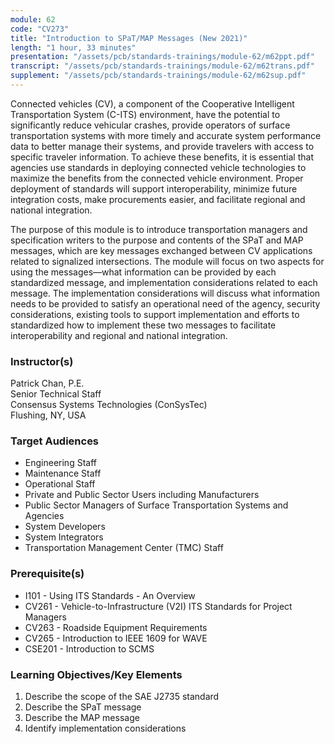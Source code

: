 ```yaml
---
module: 62
code: "CV273"
title: "Introduction to SPaT/MAP Messages (New 2021)"
length: "1 hour, 33 minutes"
presentation: "/assets/pcb/standards-trainings/module-62/m62ppt.pdf"
transcript: "/assets/pcb/standards-trainings/module-62/m62trans.pdf"
supplement: "/assets/pcb/standards-trainings/module-62/m62sup.pdf"
---
```

Connected vehicles (CV), a component of the Cooperative Intelligent Transportation System (C-ITS) environment, have the potential to significantly reduce vehicular crashes, provide operators of surface transportation systems with more timely and accurate system performance data to better manage their systems, and provide travelers with access to specific traveler information. To achieve these benefits, it is essential that agencies use standards in deploying connected vehicle technologies to maximize the benefits from the connected vehicle environment. Proper deployment of standards will support interoperability, minimize future integration costs, make procurements easier, and facilitate regional and national integration.

The purpose of this module is to introduce transportation managers and specification writers to the purpose and contents of the SPaT and MAP messages, which are key messages exchanged between CV applications related to signalized intersections. The module will focus on two aspects for using the messages—what information can be provided by each standardized message, and implementation considerations related to each message. The implementation considerations will discuss what information needs to be provided to satisfy an operational need of the agency, security considerations, existing tools to support implementation and efforts to standardized how to implement these two messages to facilitate interoperability and regional and national integration.

### Instructor(s)
Patrick Chan, P.E.  
Senior Technical Staff  
Consensus Systems Technologies (ConSysTec)  
Flushing, NY, USA

### Target Audiences
*   Engineering Staff
*   Maintenance Staff
*   Operational Staff
*   Private and Public Sector Users including Manufacturers
*   Public Sector Managers of Surface Transportation Systems and Agencies
*   System Developers
*   System Integrators
*   Transportation Management Center (TMC) Staff

### Prerequisite(s)
*   I101 - Using ITS Standards - An Overview
*   CV261 - Vehicle-to-Infrastructure (V2I) ITS Standards for Project Managers
*   CV263 - Roadside Equipment Requirements
*   CV265 - Introduction to IEEE 1609 for WAVE
*   CSE201 - Introduction to SCMS

### Learning Objectives/Key Elements
1.  Describe the scope of the SAE J2735 standard
2.  Describe the SPaT message
3.  Describe the MAP message
4.  Identify implementation considerations